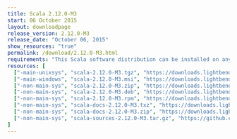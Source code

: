 ```yaml
---
title: Scala 2.12.0-M3
start: 06 October 2015
layout: downloadpage
release_version: 2.12.0-M3
release_date: "October 06, 2015"
show_resources: "true"
permalink: /download/2.12.0-M3.html
requirements: "This Scala software distribution can be installed on any Unix-like or Windows system. It requires the Java runtime version 1.8 or later, which can be downloaded <a href='http://www.java.com/'>here</a>."
resources: [
  ["-main-unixsys", "scala-2.12.0-M3.tgz", "https://downloads.lightbend.com/scala/2.12.0-M3/scala-2.12.0-M3.tgz", "Mac OS X, Unix, Cygwin", "19.97M"],
  ["-main-windows", "scala-2.12.0-M3.msi", "https://downloads.lightbend.com/scala/2.12.0-M3/scala-2.12.0-M3.msi", "Windows (msi installer)", "97.75M"],
  ["-non-main-sys", "scala-2.12.0-M3.zip", "https://downloads.lightbend.com/scala/2.12.0-M3/scala-2.12.0-M3.zip", "Windows", "20.01M"],
  ["-non-main-sys", "scala-2.12.0-M3.deb", "https://downloads.lightbend.com/scala/2.12.0-M3/scala-2.12.0-M3.deb", "Debian", "65.62M"],
  ["-non-main-sys", "scala-2.12.0-M3.rpm", "https://downloads.lightbend.com/scala/2.12.0-M3/scala-2.12.0-M3.rpm", "RPM package", "96.55M"],
  ["-non-main-sys", "scala-docs-2.12.0-M3.txz", "https://downloads.lightbend.com/scala/2.12.0-M3/scala-docs-2.12.0-M3.txz", "API docs", "42.99M"],
  ["-non-main-sys", "scala-docs-2.12.0-M3.zip", "https://downloads.lightbend.com/scala/2.12.0-M3/scala-docs-2.12.0-M3.zip", "API docs", "80.08M"],
  ["-non-main-sys", "scala-sources-2.12.0-M3.tar.gz", "https://github.com/scala/scala/archive/v2.12.0-M3.tar.gz", "Sources", ""]
]
---
```

